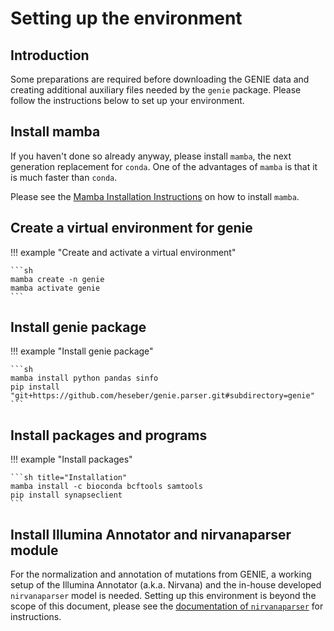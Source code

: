 # Setting up the environment

## Introduction

Some preparations are required before downloading the GENIE data and  creating
additional auxiliary files needed by the `genie` package. Please follow the
instructions below to set up your environment.

## Install mamba

If you haven't done so already anyway, please install `mamba`, the next
generation replacement for `conda`. One of the advantages of `mamba` is that
it is much faster than `conda`.

Please see the [Mamba Installation Instructions](
    https://mamba.readthedocs.io/en/latest/installation/mamba-installation.html
) on how to install `mamba`.

## Create a virtual environment for genie

!!! example "Create and activate a virtual environment"

    ```sh
    mamba create -n genie
    mamba activate genie
    ```

## Install genie package

!!! example "Install genie package"

    ```sh
    mamba install python pandas sinfo
    pip install "git+https://github.com/heseber/genie.parser.git#subdirectory=genie"
    ```

## Install packages and programs


!!! example "Install packages"

    ```sh title="Installation"
    mamba install -c bioconda bcftools samtools
    pip install synapseclient
    ```

## Install Illumina Annotator and nirvanaparser module

For the normalization and annotation of mutations from GENIE, a working setup of
the Illumina Annotator (a.k.a. Nirvana) and the in-house developed
 `nirvanaparser` model is needed. Setting up this environment is beyond the
 scope of this document, please see the [documentation of `nirvanaparser`](
 https://github.com/heseber/BDS-MutationAnnotationFiltering/tree/main/nirvana_parser
 ) for instructions.